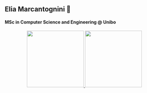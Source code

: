 ## Elia Marcantognini 👋
#### MSc in Computer Science and Engineering @ Unibo

<!--
Here are some ideas to get you started:

- 🔭 I’m currently working on ...
- 🌱 I’m currently learning ...
- 👯 I’m looking to collaborate on ...
- 🤔 I’m looking for help with ...
- 💬 Ask me about ...
- 📫 How to reach me: ...
- 😄 Pronouns: ...
- ⚡ Fun fact: ...
-->

<p align="center">
<a href="https://github.com/eliamarcantognini">
  <img height="180em" src="https://github-readme-stats.vercel.app/api?username=eliamarcantognini&count_private=true&include_all_commits=true&show_icons=true&theme=cobalt"/>
  <img height="180em" src="https://github-readme-stats-eight-theta.vercel.app/api/top-langs/?username=eliamarcantognini&layout=compact&langs_count=10&theme=cobalt"/>
</a>
</p>
